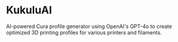# KukuluAI
AI-powered Cura profile generator using OpenAI's GPT-4o to create optimized 3D printing profiles for various printers and filaments.
